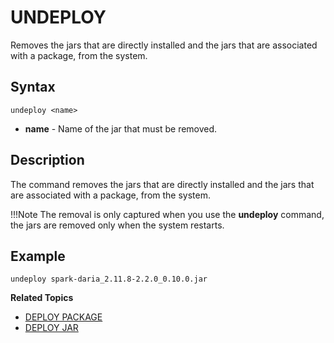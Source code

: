 # UNDEPLOY 

Removes the jars that are directly installed and the jars that are associated with a package, from the system.


## Syntax 

```pre
undeploy <name>
```
*	**name** - Name of the jar that must be removed.  


## Description

The command removes the jars that are directly installed and the jars that are associated with a package, from the system. 

!!!Note
	The removal is only captured when you use the **undeploy** command,  the jars are removed only when the system restarts.


## Example 

	
```
undeploy spark-daria_2.11.8-2.2.0_0.10.0.jar 
```



**Related Topics**</br>

* [DEPLOY PACKAGE](deploy_package.md)
* [DEPLOY JAR](deploy_jar.md)

